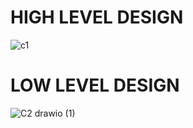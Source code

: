 # HIGH LEVEL DESIGN
![c1](https://user-images.githubusercontent.com/94373133/152172369-913a9444-f420-4e5c-9e4d-04eca6435669.png)
# LOW LEVEL DESIGN
![C2 drawio (1)](https://user-images.githubusercontent.com/94373133/152176727-254d21de-b4ab-4ca7-8e11-99fd0a42b90c.png)


